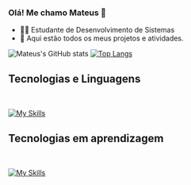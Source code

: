 ### Olá! Me chamo Mateus 👋

* 👨‍💻 Estudante de Desenvolvimento de Sistemas
* 📂 Aqui estão todos os meus projetos e atividades.

![Mateus's GitHub stats](https://github-readme-stats.vercel.app/api?username=Mat-P1&show_icons=true&theme=tokyonight) [![Top Langs](https://github-readme-stats.vercel.app/api/top-langs/?username=Mat-P1&layout=compact&theme=tokyonight)](https://github.com/Mat-P1)

## Tecnologias e Linguagens

<div style="display: inline_block"><br/>

[![My Skills](https://skillicons.dev/icons?i=java,mysql,html,css,git,github&theme=dark)](https://skillicons.dev)

## Tecnologias em aprendizagem

<div style="display: inline_block"><br/>

[![My Skills](https://skillicons.dev/icons?i=javascript,spring,bootstrap&theme=dark)](https://skillicons.dev)
